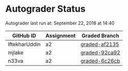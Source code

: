# Autograder Status
Autograder last run at: September 22, 2018 at 14:40

| GitHub ID | Assignment | Graded Branch |
|-----------|------------|---------------|
| IftekharUddin | a2 | [graded-af2135](https://github.com/Fall2018COMP401-001/a2-IftekharUddin/tree/graded-af2135) | 
| mjlake | a2 | [graded-92ca92](https://github.com/Fall2018COMP401-001/a2-mjlake/tree/graded-92ca92) | 
| n33va | a2 | [graded-6c26cb](https://github.com/Fall2018COMP401-001/a2-n33va/tree/graded-6c26cb) | 
